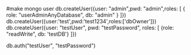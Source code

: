 #make mongo user
db.createUser({user: "admin",pwd: "admin",roles: [ { role: "userAdminAnyDatabase", db: "admin" } ]})
db.createUser({user:'test',pwd:'test1234',roles:['dbOwner']})
db.createUser({user: "testUser", pwd: "testPassword", roles: [ {role: "readWrite", db: 'testDB'} ]})

 db.auth("testUser", "testPassword")